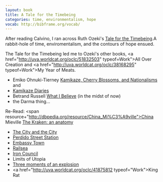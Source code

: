 ```yaml
---
layout: book
title: A Tale for the Timebeing
categories: time, environmentalism, hope
vocab: http://bibframe.org/vocab/
---
```


After reading  <span resource="http://dbpedia.org/resource/Italo_Calvino" typeof="Person">Calvino</span>, I ran across <span resource="http://dbpedia.org/resouce/Ruth_Ozeki">Ruth Ozeki's</span> <a href="http://uva.worldcat.org/oclc/796756004" typeof="Work">Tale for the Timebeing</a>.A rabbit-hole of time, enviromentalism, and the contours of hope ensued.

The Tale for the Timebeing led me to Ozeki's other books,  <a href="http://uva.worldcat.org/oclc/51832503" typeof=Work">All Over Creation</a> and <a href="http://uva.worldcat.org/oclc/38168295" typeof=Work">My Year of Meats</a>. 
* <span resouce="http://dbpedia.org/resource/Emiko_Ohnuki-Tierney" typeof="Person">Emiko Ohnuki-Tierney</span> <a href="http://uva.worldcat.org/oclc/48892404" typeof="Work">Kamikaze, Cherry Blossoms, and Nationalisms</a> and
* <a href="http://uva.worldcat.org/oclc/62533869" typeof="Work">Kamikaze Diaries</a>
* <span resouce="http://dbpedia.org/resource/Bertrand_Russell" typeof="Person">Betrand Russell</span>  <a href="http://uva.worldcat.org/oclc/43622691" typeof="Work">What I Believe</a> (in the midst of now)
* the Darma thing...




Re-Read:
<span resource+"http://dbpedia.org/resource/China_Mi%C3%A9ville">China Mieville</span> <a href="http://uva.worldcat.org/oclc/436030063" typeof="Work">The Kraken: an anatomy</a>
* <a href="http://uva.worldcat.org/oclc/251203637" typeof="Work">The City and the City</a>
* <a href="http://uva.worldcat.org/oclc/45532466" typeof="Work">Perdido Street Station</a>
* <a href="http://uva.worldcat.org/oclc/659766009" typeof="Work">Embassy Town</a>
* <a href="http://uva.worldcat.org/oclc/747527888" typeof="Work">Railsea</a>
* <a href="http://uva.worldcat.org/oclc/55019061" typeof="Work">Iron Council</a>
* Limits of Utopia
* <a href="http://uva.worldcat.org/oclc/907621819" typeof="Work">Three moments of an explosion</a>
*  <a href="http://uva.worldcat.org/oclc/41875812 typeof="Work">King Rat</a>
